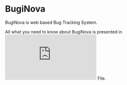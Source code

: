 # BugiNova
BugiNova is web based Bug Tracking System.

All what you need to know about BugiNova is presented in !["The Software Requirements Specification for BugiNova"](https://github.com/Mohamed-Amine-Ouertani/BugiNova/blob/main/The%20Software%20Requirements%20Specification%20for%20BugiNova.pdf) File.
